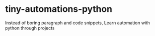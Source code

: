 # tiny-automations-python
Instead of boring paragraph and code snippets, Learn automation with python through projects
